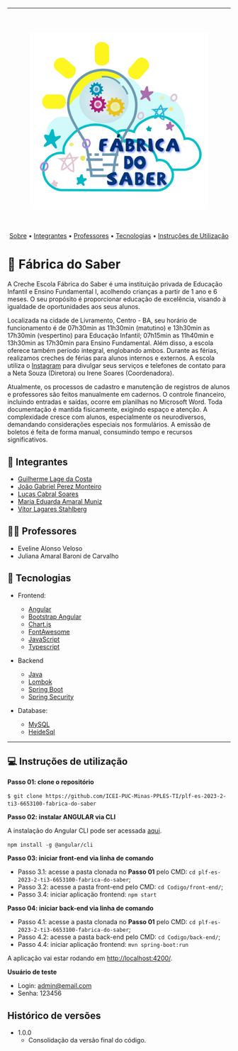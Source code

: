 <hr>
<br>
<h3 align="center">
<img width="400px" src="logo-fabrica-do-saber.jpg">
</h3>
<br>
<p align="center">
 <a href="#-sKanboo">Sobre</a> •
 <a href="#-integrantes">Integrantes</a> • 
 <a href="#-professor">Professores</a> • 
 <a href="#-tecnologias">Tecnologias</a> • 
 <a href="#-instruções-de-utilização">Instruções de Utilização</a>  
</p>

# 📝 Fábrica do Saber

A Creche Escola Fábrica do Saber é uma instituição privada de Educação Infantil e Ensino Fundamental I, acolhendo
crianças a partir de 1 ano e 6 meses. O seu propósito é proporcionar educação de excelência, visando à igualdade de
oportunidades aos seus alunos.

Localizada na cidade de Livramento, Centro - BA, seu horário de funcionamento é de 07h30min as 11h30min (matutino) e
13h30min as 17h30min (vespertino) para Educação Infantil; 07h15min as 11h40min e 13h30min as 17h30min para Ensino
Fundamental. Além disso, a escola oferece também período integral, englobando ambos. Durante as férias, realizamos
creches de férias para alunos internos e externos. A escola utiliza
o [Instagram](https://www.instagram.com/escolafabricadosaber/) para divulgar seus serviços e telefones de contato para a
Neta Souza (Diretora) ou Irene Soares (Coordenadora).

Atualmente, os processos de cadastro e manutenção de registros de alunos e professores são feitos manualmente em
cadernos. O controle financeiro, incluindo entradas e saídas, ocorre em planilhas no Microsoft Word. Toda documentação é
mantida fisicamente, exigindo espaço e atenção. A complexidade cresce com alunos, especialmente os neurodiversos,
demandando considerações especiais nos formulários. A emissão de boletos é feita de forma manual, consumindo tempo e
recursos significativos.

## 🤜 Integrantes

- [Guilherme Lage da Costa](https://github.com/guilhermelcosta)
- [João Gabriel Perez Monteiro](https://github.com/JoaoGperez)
- [Lucas Cabral Soares](https://github.com/lcsoares2022)
- [Maria Eduarda Amaral Muniz](https://github.com/duda-amaral)
- [Vítor Lagares Stahlberg](https://github.com/VitorLS0)

## 👨‍💻 Professores

- Eveline Alonso Veloso
- Juliana Amaral Baroni de Carvalho

## 🚀 Tecnologias

- Frontend:

    - [Angular](https://angular.io/)
    - [Bootstrap Angular](https://ng-bootstrap.github.io/#/home)
    - [Chart.js](https://www.chartjs.org/)
    - [FontAwesome](https://fontawesome.com/)
    - [JavaScript](https://www.javascript.com/)
    - [Typescript](https://www.typescriptlang.org/)

- Backend

    - [Java](https://www.java.com/pt-BR/)
    - [Lombok](https://projectlombok.org/)
    - [Spring Boot](https://spring.io/projects/spring-boot)
    - [Spring Security](https://spring.io/projects/spring-security)

- Database:

    - [MySQL](https://www.mysql.com/)
    - [HeideSql](https://www.heidisql.com/)

---

## 💻 Instruções de utilização

**Passo 01: clone o repositório**

`$ git clone https://github.com/ICEI-PUC-Minas-PPLES-TI/plf-es-2023-2-ti3-6653100-fabrica-do-saber`

**Passo 02: instalar ANGULAR via CLI**

A instalação do Angular CLI pode ser acessada [aqui](https://angular.io/cli).

`npm install -g @angular/cli`

**Passo 03: iniciar front-end via linha de comando**

- Passo 3.1: acesse a pasta clonada no **Passo 01** pelo CMD: `cd plf-es-2023-2-ti3-6653100-fabrica-do-saber`;
- Passo 3.2: acesse a pasta front-end pelo CMD: `cd Codigo/front-end/`;
- Passo 3.4: iniciar aplicação frontend: `npm start`

**Passo 04: iniciar back-end via linha de comando**

- Passo 4.1: acesse a pasta clonada no **Passo 01** pelo CMD: `cd plf-es-2023-2-ti3-6653100-fabrica-do-saber`;
- Passo 4.2: acesse a pasta back-end pelo CMD: `cd Codigo/back-end/`;
- Passo 4.4: iniciar aplicação frontend: `mvn spring-boot:run`

A aplicação vai estar rodando em <http://localhost:4200/>.

**Usuário de teste**

- Login: admin@email.com
- Senha: 123456

## Histórico de versões

- 1.0.0
    - Consolidação da versão final do código.
